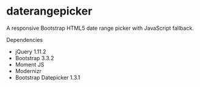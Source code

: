 # daterangepicker
A responsive Bootstrap HTML5 date range picker with JavaScript fallback.

Dependencies

* jQuery 1.11.2
* Bootstrap 3.3.2
* Moment JS
* Modernizr
* Bootstrap Datepicker 1.3.1
